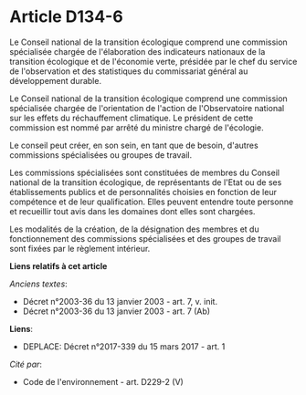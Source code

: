 # Article D134-6

Le Conseil national de la transition écologique comprend une commission spécialisée chargée de l'élaboration des indicateurs
nationaux de la transition écologique et de l'économie verte, présidée par le chef du service de l'observation et des
statistiques du commissariat général au développement durable.

Le  Conseil national de la transition écologique comprend une commission  spécialisée chargée de l'orientation de l'action de
l'Observatoire  national sur les effets du réchauffement climatique. Le président de  cette commission est nommé par arrêté
du ministre chargé de l'écologie. 

Le conseil peut créer, en son sein, en tant que de besoin, d'autres commissions spécialisées ou groupes de travail. 

Les commissions spécialisées sont constituées de membres du Conseil national de la transition écologique, de représentants de
l'Etat ou de ses établissements publics et de personnalités choisies en fonction de leur compétence et de leur qualification.
Elles peuvent entendre toute personne et recueillir tout avis dans les domaines dont elles sont chargées. 

Les modalités de la création, de la désignation des membres et du fonctionnement des commissions spécialisées et des groupes
de travail sont fixées par le règlement intérieur.

**Liens relatifs à cet article**

_Anciens textes_:

  - Décret n°2003-36 du 13 janvier 2003 - art. 7, v. init.
  - Décret n°2003-36 du 13 janvier 2003 - art. 7 (Ab)

**Liens**:

  - DEPLACE: Décret n°2017-339 du 15 mars 2017 - art. 1

_Cité par_:

  - Code de l'environnement - art. D229-2 (V)
